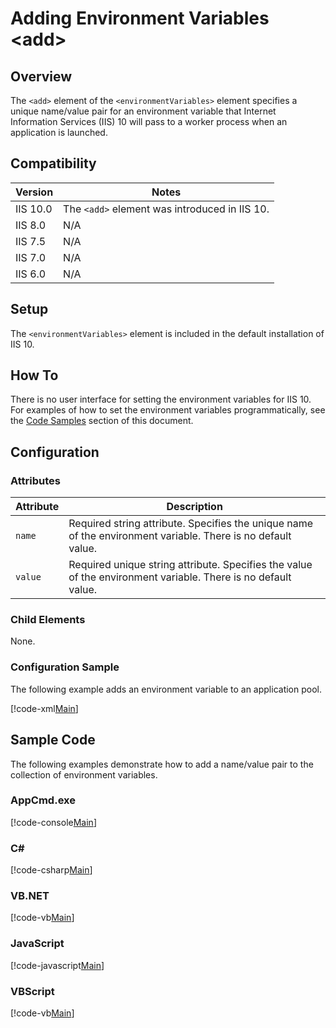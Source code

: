 Adding Environment Variables &lt;add&gt;
====================
<a id="001"></a>
## Overview

The `<add>` element of the `<environmentVariables>` element specifies a unique name/value pair for an environment variable that Internet Information Services (IIS) 10 will pass to a worker process when an application is launched.

<a id="002"></a>
## Compatibility

| Version | Notes |
| --- | --- |
| IIS 10.0 | The `<add>` element was introduced in IIS 10. |
| IIS 8.0 | N/A |
| IIS 7.5 | N/A |
| IIS 7.0 | N/A |
| IIS 6.0 | N/A |

<a id="003"></a>
## Setup

The `<environmentVariables>` element is included in the default installation of IIS 10.

<a id="004"></a>
## How To

There is no user interface for setting the environment variables for IIS 10. For examples of how to set the environment variables programmatically, see the [Code Samples](#006) section of this document.

<a id="005"></a>
## Configuration

### Attributes

| Attribute | Description |
| --- | --- |
| `name` | Required string attribute. Specifies the unique name of the environment variable. There is no default value. |
| `value` | Required unique string attribute. Specifies the value of the environment variable. There is no default value. |

### Child Elements

None.

### Configuration Sample

The following example adds an environment variable to an application pool.

[!code-xml[Main](add/samples/sample1.xml)]

<a id="006"></a>
## Sample Code

The following examples demonstrate how to add a name/value pair to the collection of environment variables.

### AppCmd.exe

[!code-console[Main](add/samples/sample2.cmd)]

### C#

[!code-csharp[Main](add/samples/sample3.cs)]

### VB.NET

[!code-vb[Main](add/samples/sample4.vb)]

### JavaScript

[!code-javascript[Main](add/samples/sample5.js)]

### VBScript

[!code-vb[Main](add/samples/sample6.vb)]